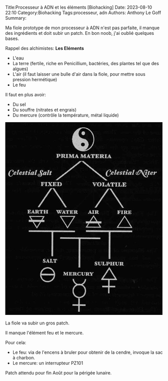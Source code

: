 Title:Processeur à ADN et les éléments [Biohacking]
Date: 2023-08-10 22:10
Category:Biohacking
Tags:processeur, adn
Authors: Anthony Le Goff
Summary:

Ma fiole prototype de mon processeur à ADN n'est pas parfaite, il manque des ingrédients et doit subir un patch. En bon noob, j'ai oublié quelques bases.

Rappel des alchimistes: **Les Eléments**

* L'eau
* La terre (fertile, riche en Penicillium, bactéries, des plantes tel que des algues)
* L'air (il faut laisser une bulle d'air dans la fiole, pour mettre sous pression hermétique)
* Le feu

Il faut en plus avoir:

* Du sel
* Du souffre (nitrates et engrais)
* Du mercure (contrôle la température, métal liquide)

![principe alchimiste](images/alchemy.jpg)

La fiole va subir un gros patch.

Il manque l'élément feu et le mercure.

Pour cela:

* Le feu: via de l'encens à bruler pour obtenir de la cendre, invoque la sac à charbon.
* Le mercure: un interrupteur PZ101


Patch attendu pour fin Août pour la périgée lunaire.

